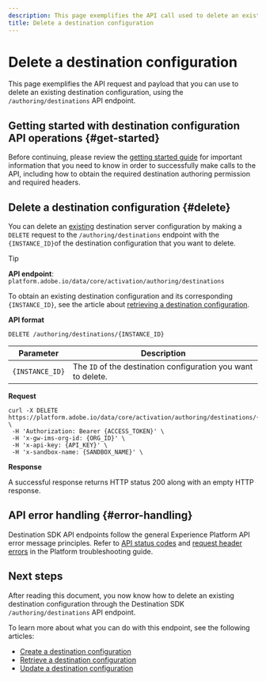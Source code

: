 ```yaml
---
description: This page exemplifies the API call used to delete an existing destination configuration through Adobe Experience Platform Destination SDK. 
title: Delete a destination configuration
---
```


# Delete a destination configuration

This page exemplifies the API request and payload that you can use to delete an existing destination configuration, using the `/authoring/destinations` API endpoint.

## Getting started with destination configuration API operations {#get-started}

Before continuing, please review the [getting started guide](../../getting-started.md) for important information that you need to know in order to successfully make calls to the API, including how to obtain the required destination authoring permission and required headers.

## Delete a destination configuration {#delete}

You can delete an [existing](create-destination-configuration.md) destination server configuration by making a `DELETE` request to the `/authoring/destinations` endpoint with the `{INSTANCE_ID}`of the destination configuration that you want to delete.

>[!TIP]
>
>**API endpoint**: `platform.adobe.io/data/core/activation/authoring/destinations`

To obtain an existing destination configuration and its corresponding `{INSTANCE_ID}`, see the article about [retrieving a destination configuration](retrieve-destination-configuration.md).

**API format**

```http
DELETE /authoring/destinations/{INSTANCE_ID}
```

| Parameter | Description |
| --------- | ----------- |
| `{INSTANCE_ID}` | The `ID` of the destination configuration you want to delete. |

**Request**

```shell
curl -X DELETE https://platform.adobe.io/data/core/activation/authoring/destinations/{INSTANCE_ID} \
 -H 'Authorization: Bearer {ACCESS_TOKEN}' \
 -H 'x-gw-ims-org-id: {ORG_ID}' \
 -H 'x-api-key: {API_KEY}' \
 -H 'x-sandbox-name: {SANDBOX_NAME}' \
```

**Response**

A successful response returns HTTP status 200 along with an empty HTTP response.

## API error handling {#error-handling}

Destination SDK API endpoints follow the general Experience Platform API error message principles. Refer to [API status codes](../../../../landing/troubleshooting.md#api-status-codes) and [request header errors](../../../../landing/troubleshooting.md#request-header-errors) in the Platform troubleshooting guide.

## Next steps

After reading this document, you now know how to delete an existing destination configuration through the Destination SDK `/authoring/destinations` API endpoint.

To learn more about what you can do with this endpoint, see the following articles:

* [Create a destination configuration](create-destination-configuration.md)
* [Retrieve a destination configuration](retrieve-destination-configuration.md)
* [Update a destination configuration](update-destination-configuration.md)

